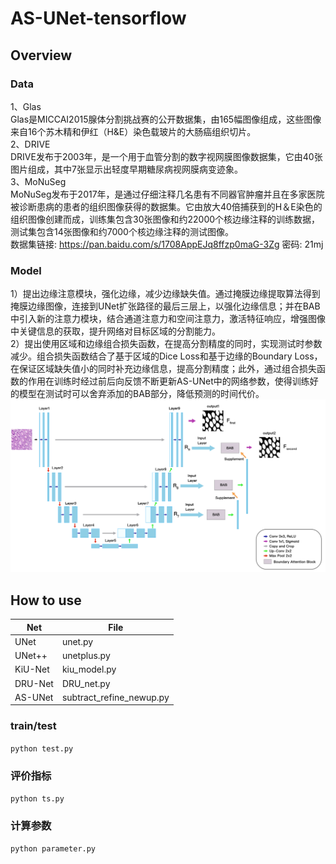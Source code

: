 # AS-UNet-tensorflow

## Overview

### Data
1、Glas  
	Glas是MICCAI2015腺体分割挑战赛的公开数据集，由165幅图像组成，这些图像来自16个苏木精和伊红（H&E）染色载玻片的大肠癌组织切片。  
2、DRIVE  
	DRIVE发布于2003年，是一个用于血管分割的数字视网膜图像数据集，它由40张图片组成，其中7张显示出轻度早期糖尿病视网膜病变迹象。  
3、MoNuSeg  
	MoNuSeg发布于2017年，是通过仔细注释几名患有不同器官肿瘤并且在多家医院被诊断患病的患者的组织图像获得的数据集。它由放大40倍捕获到的H＆E染色的组织图像创建而成，训练集包含30张图像和约22000个核边缘注释的训练数据，测试集包含14张图像和约7000个核边缘注释的测试图像。  
数据集链接: https://pan.baidu.com/s/1708AppEJq8ffzp0maG-3Zg  密码: 21mj  

### Model
1）提出边缘注意模块，强化边缘，减少边缘缺失值。通过掩膜边缘提取算法得到掩膜边缘图像，连接到UNet扩张路径的最后三层上，以强化边缘信息；并在BAB中引入新的注意力模块，结合通道注意力和空间注意力，激活特征响应，增强图像中关键信息的获取，提升网络对目标区域的分割能力。  
2）提出使用区域和边缘组合损失函数，在提高分割精度的同时，实现测试时参数减少。组合损失函数结合了基于区域的Dice Loss和基于边缘的Boundary Loss，在保证区域缺失值小的同时补充边缘信息，提高分割精度；此外，通过组合损失函数的作用在训练时经过前后向反馈不断更新AS-UNet中的网络参数，使得训练好的模型在测试时可以舍弃添加的BAB部分，降低预测的时间代价。  
![](https://github.com/gqq1210/AS-UNet/blob/b525bd9db20e9a15cdd369521879901a5458c3ff/screenshots/AS-UNet.png)

## How to use
Net    | File
------ | ------
UNet   | unet.py  
UNet++ | unetplus.py  
KiU-Net| kiu_model.py
DRU-Net| DRU_net.py  
AS-UNet|subtract_refine_newup.py


### train/test
``python test.py``

### 评价指标
``python ts.py``

### 计算参数
``python parameter.py``










